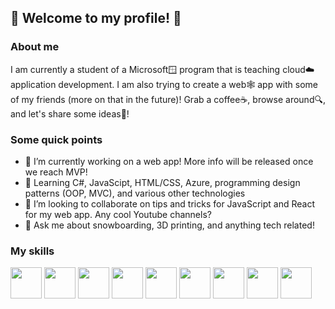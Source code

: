 ## 👋  Welcome to my profile! 👋 
### About me
I am currently a student of a Microsoft🪟 program that is teaching cloud☁️ application development. I am also trying to create a web🕸️ app with some of my friends (more on that in the future)! Grab a coffee☕, browse around🔍, and let's share some ideas🧠!

### Some quick points
- 🔭 I’m currently working on a web app! More info will be released once we reach MVP!
- 🌱 Learning C#, JavaScipt, HTML/CSS, Azure, programming design patterns (OOP, MVC), and various other technologies
- 👯 I’m looking to collaborate on tips and tricks for JavaScript and React for my web app. Any cool Youtube channels?
- 💬 Ask me about snowboarding, 3D printing, and anything tech related!

### My skills
<img src="https://cdn-icons-png.flaticon.com/512/5968/5968292.png" width="50"/> <img src="https://cdn-icons-png.flaticon.com/512/1126/1126012.png" width="50"/> <img src="https://cdn-icons-png.flaticon.com/512/174/174854.png" width="50"/> <img src="https://cdn-icons-png.flaticon.com/512/732/732190.png" width="50"/> <img src="https://cdn-icons-png.flaticon.com/512/6132/6132221.png" width="50"/> <img src="https://cdn-icons-png.flaticon.com/512/5968/5968350.png" width="50"/> <img src="https://cdn-icons-png.flaticon.com/512/337/337953.png" width="50"/> <img src="https://upload.wikimedia.org/wikipedia/commons/2/2f/PowerShell_5.0_icon.png" width="50"/> <img src="https://cdn-60c35131c1ac185aa47dd21e.closte.com/wp-content/uploads/2019/05/terminal-app-icon.png" width="50"/>


<!--
**Mowiewowie/Mowiewowie** is a ✨ _special_ ✨ repository because its `README.md` (this file) appears on your GitHub profile.
-->
